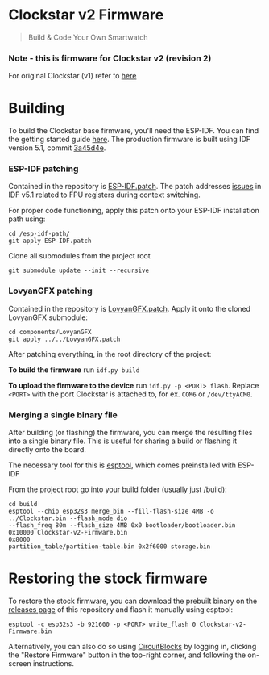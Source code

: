 # Clockstar v2 Firmware

> Build & Code Your Own Smartwatch

### Note - this is firmware for Clockstar v2 (revision 2)

For original Clockstar (v1) refer to [here](https://github.com/CircuitMess/Clockstar-Firmware)

# Building

To build the Clockstar base firmware, you'll need the ESP-IDF. You can find the getting started
guide [here](https://docs.espressif.com/projects/esp-idf/en/latest/esp32/get-started/). The
production firmware is built using IDF version 5.1,
commit [3a45d4e](https://github.com/espressif/esp-idf/tree/3a45d4e949a174e8829a2e4c86c421b030ceac5a).

### ESP-IDF patching

Contained in the repository is [ESP-IDF.patch](ESP-IDF.patch).
The patch addresses [issues](https://github.com/espressif/esp-idf/issues/11690) in IDF v5.1
related to FPU registers during context switching.

For proper code functioning, apply this patch onto your ESP-IDF installation path using:

```shell
cd /esp-idf-path/
git apply ESP-IDF.patch
```

Clone all submodules from the project root

```shell
git submodule update --init --recursive
```

### LovyanGFX patching

Contained in the repository is [LovyanGFX.patch](LovyanGFX.patch).
Apply it onto the cloned LovyanGFX submodule:

```shell
cd components/LovyanGFX
git apply ../../LovyanGFX.patch
```

After patching everything, in the root directory of the project:

**To build the firmware** run ```idf.py build```

**To upload the firmware to the device** run ```idf.py -p <PORT> flash```. Replace `<PORT>` with
the port Clockstar is attached to, for ex. ```COM6``` or ```/dev/ttyACM0```.

### Merging a single binary file

After building (or flashing) the firmware, you can merge the resulting files into a single
binary file. This is useful for sharing a build or flashing it directly onto the board.

The necessary tool for this is [esptool](https://github.com/espressif/esptool), which comes
preinstalled with ESP-IDF

From the project root go into your build folder (usually just /build):

```shell
cd build
esptool --chip esp32s3 merge_bin --fill-flash-size 4MB -o ../Clockstar.bin --flash_mode dio 
--flash_freq 80m --flash_size 4MB 0x0 bootloader/bootloader.bin 0x10000 Clockstar-v2-Firmware.bin 
0x8000 
partition_table/partition-table.bin 0x2f6000 storage.bin
```

# Restoring the stock firmware

To restore the stock firmware, you can download the prebuilt binary on
the [releases page](https://github.com/CircuitMess/Clockstar-Firmware/releases) of this
repository
and flash it manually using esptool:

```shell
esptool -c esp32s3 -b 921600 -p <PORT> write_flash 0 Clockstar-v2-Firmware.bin
```

Alternatively, you can also do so using [CircuitBlocks](https://code.circuitmess.com/) by
logging in, clicking the "Restore Firmware" button in the top-right corner, and following the
on-screen instructions.